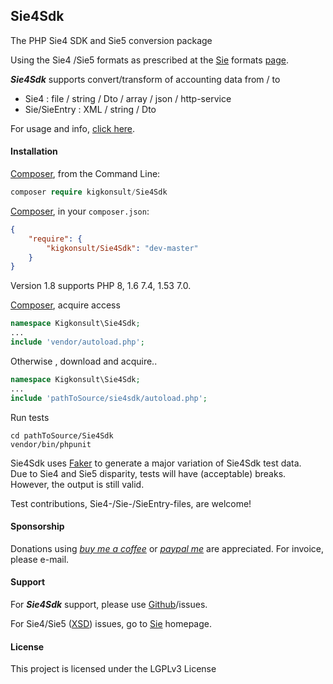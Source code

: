 ## Sie4Sdk

The PHP Sie4 SDK and Sie5 conversion package

Using the Sie4 /Sie5 formats as prescribed at the [Sie] formats [page].

__*Sie4Sdk*__ supports convert/transform of accounting data from / to
- Sie4 : file / string / Dto / array / json / http-service
- Sie/SieEntry : XML / string / Dto

For usage and info, [click here].

#### Installation

[Composer], from the Command Line:

``` php
composer require kigkonsult/Sie4Sdk
```

[Composer], in your `composer.json`:

``` json
{
    "require": {
        "kigkonsult/Sie4Sdk": "dev-master"
    }
}
```
Version 1.8 supports PHP 8, 1.6 7.4, 1.53 7.0.

[Composer], acquire access
``` php
namespace Kigkonsult\Sie4Sdk;
...
include 'vendor/autoload.php';
```


Otherwise , download and acquire..

``` php
namespace Kigkonsult\Sie4Sdk;
...
include 'pathToSource/sie4sdk/autoload.php';
```

Run tests
```
cd pathToSource/Sie4Sdk
vendor/bin/phpunit
```
Sie4Sdk uses [Faker] to generate a major variation of Sie4Sdk test data.<br>
Due to Sie4 and Sie5 disparity, tests will have (acceptable) breaks.
However, the output is still valid.

Test contributions, Sie4-/Sie-/SieEntry-files, are welcome!


#### Sponsorship
Donations using _[buy me a coffee]_ or _[paypal me]_ are appreciated.
For invoice, please e-mail.


#### Support

For __*Sie4Sdk*__ support, please use [Github]/issues.

For Sie4/Sie5 ([XSD]) issues, go to [Sie] homepage.


#### License

This project is licensed under the LGPLv3 License


[buy me a coffee]:https://www.buymeacoffee.com/kigkonsult
[paypal me]:https://paypal.me/kigkonsult
[click here]:usageInfo.md
[Composer]:https://getcomposer.org/
[DsigSdk]:https://github.com/iCalcreator/dsigsdk
[Faker]:https://github.com/fakerphp/faker
[Github]:https://github.com/iCalcreator/Sie4Sdk/issues
[Sie5Sdk]:https://github.com/iCalcreator/SieSdk
[page]:https://sie.se/format/
[Sie]:http://www.sie.se
[XSD]:http://www.sie.se/sie5.xsd

[comment]: # (This file is part of Sie4Sdk, The PHP Sie4I SDK and Sie5 conversion package. Copyright 2021-2024 Kjell-Inge Gustafsson, kigkonsult, All rights reserved, licence LGPLv3)

